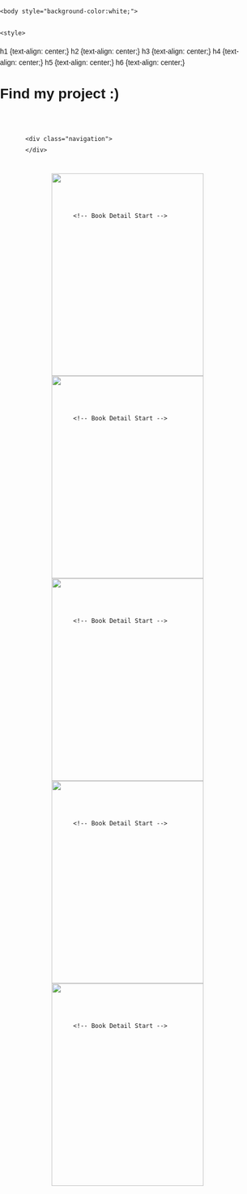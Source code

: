 
 <html> 
    <head>
    
    <body style="background-color:white;">
    
    <style>
h1 {text-align: center;}
h2 {text-align: center;}
h3 {text-align: center;}
h4 {text-align: center;}
h5 {text-align: center;}
h6 {text-align: center;}
</style>

<h1>Find my project :)</h1>


<head>


<!-- COLORS -->
<meta name="color:Background" content="#ffffff" />
<meta name="color:Text" content="#000000" />
<meta name="color:Content" content="#ffffff" />
<meta name="color:Gray" content="#dddddd" />
<meta name="color:Accent" content="#f09a75" />



<!-- SELECT -->
<meta name="select:Font Size" content="10px" title="Default">
<meta name="select:Font Size" content="9px" title="Small">
<meta name="select:Font Size" content="11px" title="Large">


<!-- SCRIPTS-->
<link href="https://fonts.googleapis.com/css?family=Muli:400,400i,700,700i" rel="stylesheet">


<!-- STYLESHEET-->
<style type="text/css">

/* --- SCROLLBAR --- */

::-webkit-scrollbar-thumb {background:{color:Accent};border:4px solid {color:Background};}

::-webkit-scrollbar {width:11px;border:5px solid {color:Background};border-right:5px solid {color:Background};background:{color:Gray};}

/* --- SELECTION ---*/
 
::-moz-selection {color:{color:Background};background:{color:Accent};opacity:1;}
 
::selection {color:{color:Background};background:{color:Accent};opacity:1;}



/* --- BODY --- */

body {
    margin: 0px;
    padding: 0px;
    font-family: 'Muli', sans-serif;
    color:{color:Text};
    font-size:{select:Font Size};
    line-height:155%;
    font-weight:normal;
    word-wrap:normal;
    text-align:left;
    background:{color:Background};
}

a {
    color:{color:Text};
    text-decoration:none;
    border:0;
    opacity:0.6;
    transition:0.3s ease-in-out;
    -webkit-transition:0.3s ease-in-out;
    -moz-transition:0.3s ease-in-out;
}

a:hover {opacity:1.0;}

b,strong {font-weight:700;}

.et {position:fixed;color:{color:Text};right:8px;bottom:8px;opacity:0.6;text-transform:uppercase;font-size:calc({select:Font Size} - 0.5px);z-index:10;}

/* --- CONTAINER --- */

.container {
    margin:0 auto;
    width:calc(100% - 100px);
    margin:35px 0px 50px 30px;
    padding:20px;
    background:{color:Background};
}

.block_top, .block_bottom {position:fixed;background:{color:Background};height:35px;width:100%;z-index:8;}

.block_top {top:0px;left:0px;}

.block_bottom {bottom:0px;left:0px;}


}

/* --- SIDEBAR --- */

.sidebar {
    margin:0 auto;
    width:680px;
    padding:20px;
    text-align:center;
    background:{color:Background};
}

.navigation {padding:20px 20px 0px 20px;}

.navigation a {
    text-transform:uppercase;
    margin:0px 10px;
    font-size:calc({select:Font Size} - 1px);
    font-weight:700;
    letter-spacing:0.5px;
    color:{color:Accent};
    opacity:1.0;
}

.navigation a:hover {opacity:0.7;}

/* --- BOOKS --- */

.books_container {
    margin:0 auto;
    width:calc(100% - 40px);
    padding:20px;
    text-align:center;
    background:{color:Background};
}

.book {
    display:inline-block;
    width:300px;
    height:400px;
    margin:0px 30px 0px 30px;
    transition:0.3s ease-in-out;
    -webkit-transition:0.3s ease-in-out;
    -moz-transition:0.3s ease-in-out;
}

.book_cover {
    position:relative;
    top:0px;
    margin-bottom:-340px;
    left:0px;
    width:300px;
    height:400px;
    background-color:{color:Content};
    z-index:1;
}

.book_cover img {width:300px;height:400px;}

.book_title {
    position:relative;
    top:340px;
    width:278px;
    padding:10px;
    text-align:center;
    background:{color:Content};
    border:1px solid {color:Gray};
    z-index:2;
}

.book_title h1 {text-transform:uppercase;font-size:calc({select:Font Size} + 3px);margin:0px 0px 10px 0px;}

.book_title h2 {text-transform:uppercase;font-size:calc({select:Font Size} + 1px);font-style:italic;margin:0px;color:{color:Accent};}

.book_detail {
    position:relative;
    top:-122px;
    margin-bottom:0px;
    left:0px;
    width:260px;
    height:360px;
    padding:20px;
    overflow:scroll;
    overflow-x:hidden;
    background:{color:Content};
    opacity:0;
    transition:0.3s ease-in-out;
    -webkit-transition:0.3s ease-in-out;
    -moz-transition:0.3s ease-in-out;
    z-index:2;
}

.book_detail:hover {opacity:1.0;}

.book_detail::-webkit-scrollbar-thumb {background:{color:Accent};border:3px solid {color:Background};}

.book_detail::-webkit-scrollbar {width:8px;border:0px solid {color:Background};border-right:0px solid {color:Background};background:{color:Background};}

.book_image img {height:150px;width:260px;}

.book_detail h1 {text-transform:uppercase;font-size:calc({select:Font Size} + 5px);margin:20px 0px 10px 0px;}

.book_links {text-align:center;margin:20px 0px 10px 0px;}

.book_links a {
    text-transform:uppercase;
    margin:0px 10px;
    font-size:calc({select:Font Size} - 1px);
    font-weight:700;
    letter-spacing:0.5px;
    transition:0.3s ease-in-out;
    -webkit-transition:0.3s ease-in-out;
    -moz-transition:0.3s ease-in-out;
    opacity:1.0;
}

.book_links a:hover {opacity:0.7}

</style>
<body>





<!-- START CONTAINER -->
<div class="container">






<!-- START HEADER -->
<div class="header"></div>




<!-- START HEADER -->
<div class="sidebar">
    
    
    <div class="navigation">
    </div>
    
</div>
<!-- END HEADER -->





<!-- START BOOKS CONTAINER -->
<div class="books_container">






<!--------------- START BOOKS BELOW --------------->




<!---------- START BOOK ---------->
<div class="book">
<!-- Cover Image -->
<div class="book_cover"><img src="https://wallpaperaccess.com/full/1227835.jpg" /></div>

<!-- Book Title Start -->
<!--
    <div class="book_title">
        <h1>Book Title</h1>
            <h2>Book Author</h2>
    </div>
    <!-- Book Title End -->
    
    <!-- Book Detail Start -->    
<div class="book_detail">

    <!-- Book Image -->
    <!--
    <div class="book_image"><img src="https://placehold.it/260X150"></div>
                
    <!-- Sypnosis -->  
    <h1>List-en to me</h1>
        In html, you can create ordered and unordered lists.
    <ol>
        <li>an</li>
        <li>ordered</li>
        <li>list</li>
    </ol>
    <ul>
        <li>an</li>
        <li>unordered</li>
        <li>list</li>
    </ul>
    
   
</div>
 <!-- Book Detail End -->
</div>
<!---------- END BOOK ---------->










<!---------- START BOOK ---------->
<div class="book">
<!-- Cover Image -->
<div class="book_cover"><img src="https://wallpaperaccess.com/full/1227835.jpg" /></div>

<!-- Book Title Start -->
<!--
    <div class="book_title">
        <h1>Book Title</h1>
            <h2>Book Author</h2>
    </div>
    <!-- Book Title End -->
    
    <!-- Book Detail Start -->    
<div class="book_detail">

    <!-- Book Image -->        
    <div class="book_image"><img src="https://images.theconversation.com/files/350865/original/file-20200803-24-50u91u.jpg?ixlib=rb-1.1.0&q=45&auto=format&w=1200&h=675.0&fit=crop"></div>
                
    <!-- Sypnosis -->  
    <h1></h1>
    You found a cute cat! Nice job!
    

   
</div>
 <!-- Book Detail End -->
</div>
<!---------- END BOOK ---------->










<!---------- START BOOK ---------->
<div class="book">
<!-- Cover Image -->
<div class="book_cover"><img src="https://wallpaperaccess.com/full/1227835.jpg" /></div>

<!-- Book Title Start -->
<!--
    <div class="book_title">
        <h1>Book Title</h1>
            <h2>Book Author</h2>
    </div>
    <!-- Book Title End -->
    
    <!-- Book Detail Start -->    
<div class="book_detail">

    <!-- Book Image -->
    <!--
    <div class="book_image"><img src="https://placehold.it/260X150"></div>
                
    <!-- Sypnosis -->  
    <h1>Be Bold (or Italics)</h1>
     <p>
    This is the default text. But it can be <b>bold</b> or <i>italic</i>. Did you know there are two types of bold and italic? 
    </p>
    <p>
    Though they look the same on your screen, this is <strong>bold text that is intended to convey importance</strong> and this is <em>italic text meant to be emphasized.</em>
    </p>
    

   
</div>
 <!-- Book Detail End -->
</div>
<!---------- END BOOK ---------->










<!---------- START BOOK ---------->
<div class="book">
<!-- Cover Image -->
<div class="book_cover"><img src="https://wallpaperaccess.com/full/1227835.jpg" /></div>

<!-- Book Title Start -->
<!--
    <div class="book_title">
        <h1>Book Title</h1>
            <h2>Book Author</h2>
    </div>
    <!-- Book Title End -->
    
    <!-- Book Detail Start -->    
<div class="book_detail">

    <!-- Book Image -->   
    <!--
    <div class="book_image"><img src="https://placehold.it/260X150"></div>
                
    <!-- Sypnosis -->  
    <h1>You found a video!</h1>
    <p>
    Well maybe you didn't want to find this one but at least I know how to embed videos now
    </p>
  <iframe width="250" height="130" src="https://www.youtube.com/embed/dQw4w9WgXcQ" title="YouTube video player" frameborder="0" allow="accelerometer; autoplay; clipboard-write; encrypted-media; gyroscope; picture-in-picture" allowfullscreen></iframe>

   
</div>
 <!-- Book Detail End -->
</div>
<!---------- END BOOK ---------->










<!---------- START BOOK ---------->
<div class="book">
<!-- Cover Image -->
<div class="book_cover"><img src="https://wallpaperaccess.com/full/1227835.jpg" /></div>

<!-- Book Title Start -->
<!--
    <div class="book_title">
        <h1>Book Title</h1>
            <h2>Book Author</h2>
    </div>
    <!-- Book Title End -->
    
    <!-- Book Detail Start -->    
<div class="book_detail">

    <!-- Book Image -->       
    <div class="book_image"><img src="https://images2.minutemediacdn.com/image/upload/c_fill,g_auto,h_1248,w_2220/v1555302188/shape/mentalfloss/booksbookshed.jpg?itok=J7NOaSj6"></div>
                
    <!-- Sypnosis   
    <h1>Synopsis</h1>
    I am not that great at coding in html. But here's an example of some italics and emphasized text.-->
    <h1>You found it!</h1>
    
    <h3>Use the link below to access my final project!</h3>
    
    <h4><a href="https://public-library.tumblr.com/">The password is: $$$</a></h4>
    

   
</div>
 <!-- Book Detail End -->
</div>
<!---------- END BOOK ---------->
    
    
    
    
    
    
</div>
<!-- END BOOKS CONTAINER -->

</div>
<!-- END CONTAINER -->

</body>
